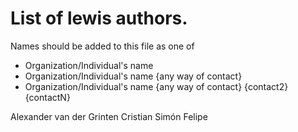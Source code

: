 # List of lewis authors.

Names should be added to this file as one of
- Organization/Individual's name
- Organization/Individual's name {any way of contact}
- Organization/Individual's name {any way of contact} {contact2} {contactN}

Alexander van der Grinten
Cristian Simón Felipe
